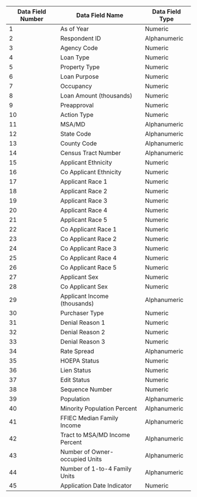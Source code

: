 |Data Field Number|Data Field Name|Data Field Type|
|-----------------|---------------|---------------|
|1|As of Year|Numeric|
|2|Respondent ID|Alphanumeric|
|3|Agency Code|Numeric|
|4|Loan Type|Numeric|
|5|Property Type|Numeric|
|6|Loan Purpose|Numeric|
|7|Occupancy|Numeric|
|8|Loan Amount (thousands)|Numeric|
|9|Preapproval|Numeric|
|10|Action Type|Numeric|
|11|MSA/MD|Alphanumeric|
|12|State Code|Alphanumeric|
|13|County Code|Alphanumeric|
|14|Census Tract Number|Alphanumeric|
|15|Applicant Ethnicity|Numeric|
|16|Co Applicant Ethnicity|Numeric|
|17|Applicant Race 1|Numeric|
|18|Applicant Race 2|Numeric|
|19|Applicant Race 3|Numeric|
|20|Applicant Race 4|Numeric|
|21|Applicant Race 5|Numeric|
|22|Co Applicant Race 1|Numeric|
|23|Co Applicant Race 2|Numeric|
|24|Co Applicant Race 3|Numeric|
|25|Co Applicant Race 4|Numeric|
|26|Co Applicant Race 5|Numeric|
|27|Applicant Sex|Numeric|
|28|Co Applicant Sex|Numeric|
|29|Applicant Income (thousands)|Alphanumeric|
|30|Purchaser Type|Numeric|
|31|Denial Reason 1|Numeric|
|32|Denial Reason 2|Numeric|
|33|Denial Reason 3|Numeric|
|34|Rate Spread|Alphanumeric|
|35|HOEPA Status|Numeric|
|36|Lien Status|Numeric|
|37|Edit Status|Numeric|
|38|Sequence Number|Numeric|
|39|Population|Alphanumeric|
|40|Minority Population Percent|Alphanumeric|
|41|FFIEC Median Family Income|Alphanumeric|
|42|Tract to MSA/MD Income Percent|Alphanumeric|
|43|Number of Owner-occupied Units|Alphanumeric|
|44|Number of 1-to-4 Family Units|Alphanumeric|
|45|Application Date Indicator|Numeric|
